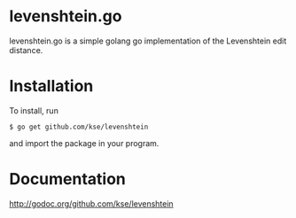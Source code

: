 # levenshtein.go

levenshtein.go is a simple golang go implementation of the Levenshtein edit
distance.

# Installation

To install, run
```
$ go get github.com/kse/levenshtein
```
and import the package in your program.

# Documentation

http://godoc.org/github.com/kse/levenshtein
